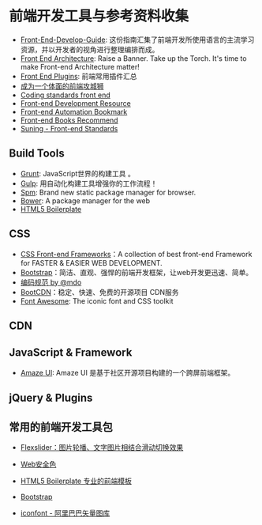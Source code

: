 # 前端开发工具与参考资料收集

* [Front-End-Develop-Guide](https://github.com/w3crange/Front-End-Develop-Guide): 这份指南汇集了前端开发所使用语言的主流学习资源，并以开发者的视角进行整理编排而成。
* [Front End Architecture](https://github.com/micahgodbolt/front-end-architecture): Raise a Banner. Take up the Torch. It's time to make Front-end Architecture matter!
* [Front End Plugins](https://github.com/iamjoel/front-end-plugins): 前端常用插件汇总
* [成为一个体面的前端攻城狮](https://github.com/iamjoel/be-grace-front-end-developer)
* [Coding standards front end](https://github.com/specialmoves/coding-standards-front-end)
* [Front-end Development Resource](https://github.com/logeshpaul/FrontEnd-Development-Resources)
* [Front-end Automation Bookmark](https://github.com/W3cplus/front-end-automation-bookmark)
* [Front-end Books Recommend](https://github.com/hawx1993/front-end-books-recommend)
* [Suning - Front-end Standards](https://github.com/suning-wireless/Front-End-Standards)

## Build Tools

* [Grunt](http://www.gruntjs.net): JavaScript世界的构建工具 。
* [Gulp](http://www.gulpjs.com.cn/): 用自动化构建工具增强你的工作流程！
* [Spm](http://spmjs.io/): Brand new static package manager for browser.
* [Bower](http://bower.io/): A package manager for the web
* [HTML5 Boilerplate](https://github.com/h5bp/html5-boilerplate)

## CSS 

* [CSS Front-end Frameworks](http://usablica.github.io/front-end-frameworks/compare.html)：A collection of best front-end Framework for FASTER & EASIER WEB DEVELOPMENT.
* [Bootstrap](http://www.bootcss.com/)：简洁、直观、强悍的前端开发框架，让web开发更迅速、简单。
* [编码规范 by @mdo](http://codeguide.bootcss.com/)
* [BootCDN](http://www.bootcdn.cn/)：稳定、快速、免费的开源项目 CDN服务
* [Font Awesome](http://fortawesome.github.io/Font-Awesome/): The iconic font and CSS toolkit

## CDN

## JavaScript & Framework

* [Amaze UI](https://github.com/allmobilize/amazeui): Amaze UI 是基于社区开源项目构建的一个跨屏前端框架。

## jQuery & Plugins



## 常用的前端开发工具包

* [Flexslider：图片轮播、文字图片相结合滑动切换效果](http://www.helloweba.com/view-blog-265.html)

* [Web安全色](http://www.bootcss.com/p/websafecolors/)

* [HTML5 Boilerplate 专业的前端模板](http://www.bootcss.com/p/html5boilerplate/)

* [Bootstrap](http://www.bootcss.com/)

* [iconfont - 阿里巴巴矢量图库](http://www.iconfont.cn/)